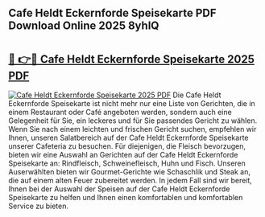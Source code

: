 ## Cafe Heldt Eckernforde Speisekarte PDF Download Online 2025 8yhlQ

# <h2><a href="http://gc5oubb.nevu.top/?p=Cafe+Heldt+Eckernforde+Speisekarte">🔗 👉🔴 Cafe Heldt Eckernforde Speisekarte 2025 PDF</a></h2>

[![Cafe Heldt Eckernforde Speisekarte 2025 PDF](https://i.imgur.com/dBaPXMq.png)](http://gc5oubb.nevu.top/?p=Cafe+Heldt+Eckernforde+Speisekarte)
Die Cafe Heldt Eckernforde Speisekarte ist nicht mehr nur eine Liste von Gerichten, die in einem Restaurant oder Café angeboten werden, sondern auch eine Gelegenheit für Sie, ein leckeres und für Sie passendes Gericht zu wählen. Wenn Sie nach einem leichten und frischen Gericht suchen, empfehlen wir Ihnen, unseren Salatbereich auf der Cafe Heldt Eckernforde Speisekarte unserer Cafeteria zu besuchen. Für diejenigen, die Fleisch bevorzugen, bieten wir eine Auswahl an Gerichten auf der Cafe Heldt Eckernforde Speisekarte an: Rindfleisch, Schweinefleisch, Huhn und Fisch. Unseren Auserwählten bieten wir Gourmet-Gerichte wie Schaschlik und Steak an, die auf einem alten Feuer zubereitet werden. In jedem Fall sind wir bereit, Ihnen bei der Auswahl der Speisen auf der Cafe Heldt Eckernforde Speisekarte zu helfen und Ihnen einen komfortablen und komfortablen Service zu bieten.

